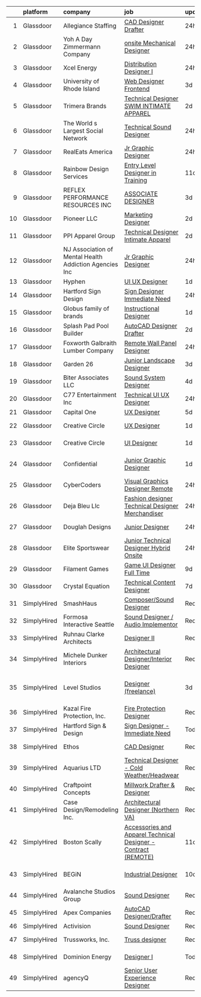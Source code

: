 

|    | platform    | company                                                   | job                                                                                                                                                                                                                                                                                                                                                                                                                                                                                                                                                                                                                                                                                                                                                                                                                                                                                                                                                                                                                                                                                                                                                                                                                                                                                                                                                                                 | update_time   | location                       |
|---:|:------------|:----------------------------------------------------------|:------------------------------------------------------------------------------------------------------------------------------------------------------------------------------------------------------------------------------------------------------------------------------------------------------------------------------------------------------------------------------------------------------------------------------------------------------------------------------------------------------------------------------------------------------------------------------------------------------------------------------------------------------------------------------------------------------------------------------------------------------------------------------------------------------------------------------------------------------------------------------------------------------------------------------------------------------------------------------------------------------------------------------------------------------------------------------------------------------------------------------------------------------------------------------------------------------------------------------------------------------------------------------------------------------------------------------------------------------------------------------------|:--------------|:-------------------------------|
|  1 | Glassdoor   | Allegiance Staffing                                       | [CAD Designer   Drafter](https://www.glassdoor.com/partner/jobListing.htm?pos=123&ao=1110586&s=58&guid=000001817592a68f8a7bff565adf5b4d&src=GD_JOB_AD&t=SR&vt=w&ea=1&cs=1_63e7ae5a&cb=1655534954514&jobListingId=1007947686619&cpc=EA19F5B90D514204&jrtk=3-0-1g5qp59lkmbjt801-1g5qp59m13c3b000-831dbbf501aa2992--6NYlbfkN0ACLZEPvlnyot6e8JgIX01wQX_VmuXq4rvTqUJKo9J1fewdEzZDKDwAtLOnDXBwp7qmoX0OZ6NsCND59As9V2i22SDcZpB8OBCVV0rekL54RAvOEsOUICBLq2miR8sAVIpSpLnP1-FWU-JhgXAScKDBxMmsKK_cnayZqFdEeBAyUlLTw4m-bIRTgoDz90mj2AN85JOHNDnOmEHpVU5xXkFqw0amDh3kyJauFIlv8p1Wb4q2y9GE1x-rnNTykUDrdxWHsQduW0TDX7KnKrqN5P7q5BUMb9Af4brQ5Tej_AufSkl5yKrZtNB2h7AITYvN0DCyyJKh_V9pvwHMiorA2UHp0NrFNFDNHWkKSn27z46vPce3u8DSRy8QkQmTAmwIDhwWmtUNDvQRYTNSXHxSJqn0zq74nJO5AQBBMdJgoC60ABEp7YaC0avXVKQQL10pbUG84EiBR6QcmlxIj4lIWqDviG9-Dyj8O1iiCiJIAIVChPaUiOYx9QMpDTZVpW9qSADQUQ4NMdhjSKSIYTgTiLEz)                                                                                                                                                                                                                                                                                                                                                                                                                                                                                                   | 24h           | Louisville, KY                 |
|  2 | Glassdoor   | Yoh  A Day   Zimmermann Company                           | [onsite  Mechanical Designer](https://www.glassdoor.com/partner/jobListing.htm?pos=111&ao=1110586&s=58&guid=000001817592a68f8a7bff565adf5b4d&src=GD_JOB_AD&t=SR&vt=w&cs=1_ce14d06e&cb=1655534954511&jobListingId=1007948244858&cpc=CA43532650C61C38&jrtk=3-0-1g5qp59lkmbjt801-1g5qp59m13c3b000-a010aba8b19b32b4--6NYlbfkN0Ae6Qmv8rNb3d5rEsMPL_plhvilYeiJERi7JqghURwQ9XIhdLOjSjG7yeOFWS_i4Y9QA_h1BKs-NbBIssrgcNU1S2lUKHbu2BwPhXOzv91Uuc-QCYtU1CAo7UUla2DnBCpFa4icKX7XryOY8ygt8VmoMrWxSh_yGkLL2jccfUcOeXGjaOYl4I9_H_DdDDNMVUbfS--TSxvUrNQhMvg_R3iiFPvYFZ6pfGy-4UWS5E8ZFDJlvoWk-sk9YFui3ru4_xM8lw7bTnkvuUSyA2VJuAE3xzJlL6RmZl4NRi5dv4zKIHhk0hGsthOW99c01QYh5QrkQbRwALRg1WrUN7gveOnEsfz_tUmNkFCObBc6BXJvmfFzk9hBGlbWXh7IwS1QslZ6Ddy7eNIlUMlhOypIBwF-lH3iSc4W9bfCzVzTSQa2TztI-huto-2Q-BmfMUz6Blnl8aqNI-_aISeKMM7DAwg2IT_dyfdYC-M7fUUET1P1FRndO5QZThd_QlapmGhogTE%3D)                                                                                                                                                                                                                                                                                                                                                                                                                                                                                                                     | 24h           | East Windsor, CT               |
|  3 | Glassdoor   | Xcel Energy                                               | [Distribution Designer I](https://www.glassdoor.com/partner/jobListing.htm?pos=117&ao=1110586&s=58&guid=000001817592a68f8a7bff565adf5b4d&src=GD_JOB_AD&t=SR&vt=w&cs=1_7531156f&cb=1655534954512&jobListingId=1007947816719&cpc=39721386339D0809&jrtk=3-0-1g5qp59lkmbjt801-1g5qp59m13c3b000-acb5f24cf9024452--6NYlbfkN0B-1D-e_ZYujhNkNlYyaLjJ6FcVQ233icvY0YU3o2VnplwYKKdLer6igUsC2PaWrJNjPj_9GdU8YCx8pVFfS7s67s6sxPfGPPSAk-pFLW9cY-p6Ox1bnkCilfK5trv3EGlqQe0dBUe3lYXyWa6IvMoU6q9Ep-M_WBNS0hnUoGe49kA-ubk_ar086rrf4csWuM13bK36ewNa7gxRS83NUW8wPC9L_HQIIutpNjSxWeT6aCuJc6jUHjKqBYGURMayZo4-YGfwvDGKkN51vRYtwreileVPmFwqBd3p7lToKEPJoX3wQBaFSc5FABd17LVsPgsSW-4XafV-N1wYoF61AOF-cQuD_m_BHfB5kvrq9oWaSDcXjM7fiSLcUi-zOaVY2nlvVlYg930p02u6SDAYWBsTr1HMIgZ85v3ezhvGAn6AtGT7aiS8J8uMM9Qpg6ia9cEkbAxbu9egbIy0ZMoxqib2sXi76KcQ7O__0uK9QqD4uv6I0QG6YN0nHf-kUiS4Yupt_DcQ0akaGpkAiM3R-sjIO7sfGRYTbBrYmdmN6Vp_I9T7Hid655urTiWuxU2DqovKRPu_jswyhkCkmHnj092qVwaE8sbaL7I%3D)                                                                                                                                                                                                                                                                                                                                                                                                                         | 24h           | Minneapolis, MN                |
|  4 | Glassdoor   | University of Rhode Island                                | [Web Designer   Frontend](https://www.glassdoor.com/partner/jobListing.htm?pos=103&ao=1110586&s=58&guid=000001817592a68f8a7bff565adf5b4d&src=GD_JOB_AD&t=SR&vt=w&cs=1_4b73ec42&cb=1655534954510&jobListingId=1007939185950&cpc=41F4513DE90102B9&jrtk=3-0-1g5qp59lkmbjt801-1g5qp59m13c3b000-cec50dc6a3bfc729--6NYlbfkN0AqMLPTf4MGsUN8huRgi1zVnsM5rlBPqqz_2kyggCnnEqSYAGTW27u8HQM9tTc-lWz9t1-fnXZk25rY03sh_QIMP7trI6ET8mKC5HvNDX3e5v_xhdFfZsSmyN9xYje89TX9CQi_CFkn8M6INuA3IeVoMn9iSqU1XmIfsehcceIlIxrgP5ugm-Aam0AybawIAYP8TGqIJl96I_3FDih6vwDXUHH5O-fWl0ZhGOauJySJXJCJCWFT_GfbbZm5qSPsBgjoMEu-LXjSQkFJVt7qNGRL74_rzxeIoRsMQ_ZIXLfg9RwEilrcHpKa6LGuiuylNZ8LwXKXvZ2q5DHo70PmOUVZmurZH2fr4ZCts7_hO2SUb7cPZhlRpFHvucoLeYVsk87u-7_N9BB2wq1r8S4OtOmcy0AYyOvlcq-Tj1OR74gDVZ_a494C6C3ekHXHx9aBd4ZjRFej__veGgHt9DCjxsY1-pnuZ5V7trzGUbtUKWfx-gCcgLuIQk9tkGa3Ri8cxwvdJ4z7yYWI71QCDz0Y-1uP1L3G1siQDmk%3D)                                                                                                                                                                                                                                                                                                                                                                                                                                                                                         | 3d            | Kingston, RI                   |
|  5 | Glassdoor   | Trimera Brands                                            | [Technical Designer   SWIM   INTIMATE APPAREL](https://www.glassdoor.com/partner/jobListing.htm?pos=119&ao=1110586&s=58&guid=000001817592a68f8a7bff565adf5b4d&src=GD_JOB_AD&t=SR&vt=w&ea=1&cs=1_9c64303f&cb=1655534954513&jobListingId=1007942360547&cpc=39A4E8CE329AB187&jrtk=3-0-1g5qp59lkmbjt801-1g5qp59m13c3b000-4e00f04391f14b82--6NYlbfkN0DzaDHVbxJ-LJZej0v9fk4K-FwNocoxjQ_zxp68kPBvctOBIAfBBfY8yM6aWU0BbG79AGZrteZDLLR1ROExfUvURuACMNXEbU2lgAZJTHfTwjbvTSxRq4aFQdJ-C5X2_gb8JBuE7G684wYkkNPhUNfVRXTN6x96PErJfEPfX6yxrsP4V52AM0C8BHBBJXIs_cfUNTc4-ahG8RD3VPqoX30LbwHBKM4k2ZmP-mTqGLr8i5SUgJhMjOnjghdFFWbYbrXSvz09FUHqXnHF5CqVrMXMAaPxXkW9wreNxmgjHTd0iyZcjAzi5_aUMjSRGCTNJ4ZAdCTOFJhvSPw_uobW_WSQT1aOzja89kXgywJ4IzrCtktoWB_lDXI04XJVSwLNGeT5SVlnufS1L5xFrNeNT_F6fyVbphw2_d00UxRx3qIYCGOEKmjf7qXxzoy3K6oeQY7mswL08hoYN1-3y-Iuvt_BbwV84EUfETqHfcXUK7t4OcOVpaDRXDrrFgQ9Hn37aX0%3D)                                                                                                                                                                                                                                                                                                                                                                                                                                                                                               | 2d            | New York, NY                   |
|  6 | Glassdoor   | The World s Largest Social Network                        | [Technical Sound Designer](https://www.glassdoor.com/partner/jobListing.htm?pos=129&ao=1110586&s=58&guid=000001817592a68f8a7bff565adf5b4d&src=GD_JOB_AD&t=SR&vt=w&cs=1_d34a94fb&cb=1655534954514&jobListingId=1007947529090&cpc=7F6F94E2229B3AB5&jrtk=3-0-1g5qp59lkmbjt801-1g5qp59m13c3b000-11f40f008b4380be--6NYlbfkN0DSgjPPcnEdvoK3uuxfISLALE6pB1FR7YSHOr_tSg5_QGIhoz_2VqUepdcKLBLI_zSML46FpfmYSzjnPzjh8LBNqQOGNiohtZaeJaaXerDaGthao5O-80F2dMp8yV8zxd5A_VeImcjjgZg5IH82PE8eWO6OgtrISYFOJoomM-OWXKpyUQxKP1v2G7lgqKsrbOnv0cNBwaXahaaBMYLdkpi8MK0fb5JSUx1HMs4N4sFSdwifrcLDd5SczmDjcp5qXjYXZuOE_KWs6zpXm_JFovRCi-u3-frxcpBy8rYKtor7wFvIKvTtKUT1_vNDjRUSMs_ttuh5fQTGGHF6ovCu2sphBXjsdhSBpgRUJVvlwix8vviD4HY3TmH8HWYJG6b0m3OUk3MKwnEWoir3z1XQNCIEdfhXZ0NDNyzfrA_FCGaidzL0PZuSV_IOKig7hJBNf44LfdzukuSPpiRZaZrbT0Nq1566KEG7_NAoA7QHSihhd7hycxU0mrYN8285yC6NsBEIcWYz2ktJqlU0UTXgOWr-_Dd8JN7dTS7lbs4oUkz4JexVBQpO-aJnPpB4TsIbX4iFNqzOLbdwNw%3D%3D)                                                                                                                                                                                                                                                                                                                                                                                                                                          | 24h           | San Diego, CA                  |
|  7 | Glassdoor   | RealEats America                                          | [Jr  Graphic Designer](https://www.glassdoor.com/partner/jobListing.htm?pos=112&ao=1110586&s=58&guid=000001817592a68f8a7bff565adf5b4d&src=GD_JOB_AD&t=SR&vt=w&ea=1&cs=1_c3a1b045&cb=1655534954512&jobListingId=1007947711422&cpc=E773D000C9BC26FA&jrtk=3-0-1g5qp59lkmbjt801-1g5qp59m13c3b000-b056cd20a397c117--6NYlbfkN0D788tVLZnHYB2JKTLmCXo4PydfvtZKcdbYx6lxKaz3IjTqo4azoijWXKf1YHzIuISHfs0coNY6Bqt53W4kPn2f7hX9iR9Gk4pTub75_h-VljI3A5mubIwzgXYza0KZRKcjJOMSjc7Uu8ZJCQflSb24eZ6Lipgal97Q6aJWIGsycakBEyzWEUar9ewOhXZSKQ97Vzt2_FH3N6oUL2s7NaX27D9JpN7oF_8nYN8xN_n86uonNeWTKZ_NcOV2AN1aYrHksCcs693qcqoZT_N0dclOCMqbpKj6M3NmsHw2quSFgrMo1Op2J6ycUTI183ucpjzeu2ULuhg0MsPMsFjF9zGRnyA6Pi48FFsxSKwCnYUuEv8mg1WXElKvR0LSvFEtB187hzJ8pyMlvlR6JPF9J4Zs9l9liyr1eDbIH7BHakzwmyVo0B8nayvhPU_-Soqx2yn1a6JlULma71lh9NRa-_IQDSZWmjj7BGKw4V4DM37IjXAq4QAlLWklxNe71zX7oQcK2olO6uCHfw%3D%3D)                                                                                                                                                                                                                                                                                                                                                                                                                                                                                                         | 24h           | Remote                         |
|  8 | Glassdoor   | Rainbow Design Services                                   | [Entry Level Designer in Training](https://www.glassdoor.com/partner/jobListing.htm?pos=114&ao=1110586&s=58&guid=000001817592a68f8a7bff565adf5b4d&src=GD_JOB_AD&t=SR&vt=w&ea=1&cs=1_ae7f0caa&cb=1655534954512&jobListingId=1007921463351&cpc=BBD63848FB84346C&jrtk=3-0-1g5qp59lkmbjt801-1g5qp59m13c3b000-445dea40260f82ca--6NYlbfkN0BQSMM7msaFaU9vMPLgGAw_IEALGJyAaKZ05XIYikCD_9OtBwdLnLC7ZlteSMPz8sHp4kp13KmuZI2xswpvpcItux861X3DM-mAO4UMwYxXAt9qy_vdBDeVBBXYQKsNweVgz8aka8WS1gnZlpVNtB-krZ33GJxlgjvK1zqq7slw6nCrmFMaqJH5slrOhVf4Vp519m2_DGITps1uC8JqjYv4gcnPnx2DAueC_7Wwrc-0vzvKLd0fmzDI4LWxFELe62N-lWJ80dbHulWOdTkrRplba1fYZ_N4gIZuxfHxeMXQ4c8xqkH8TxftZAWZzUPLtKFaH1XfNy1iw-F4wOhCTMsYDytHKQLlPceK7hJUa6CnInf87DkH9PVTvsGMmfijfZmD7NdVtU_zOvNhDNN_d2BrRPaoQuMkIOQY2YmcqSOC9CLf2fZUIuEkmi_33IWwrgrijoVjdGAjFx2NM9mgE0gUIDnvf5XKCWY1xqbAk6y9Wp59F02HFLZKBmvjBNiagyr4fGGv7eNtig%3D%3D)                                                                                                                                                                                                                                                                                                                                                                                                                                                                                             | 11d           | Louisville, KY                 |
|  9 | Glassdoor   | REFLEX PERFORMANCE RESOURCES INC                          | [ASSOCIATE DESIGNER](https://www.glassdoor.com/partner/jobListing.htm?pos=106&ao=1110586&s=58&guid=000001817592a68f8a7bff565adf5b4d&src=GD_JOB_AD&t=SR&vt=w&ea=1&cs=1_2cd1b7de&cb=1655534954511&jobListingId=1007939732488&cpc=E7268B2FBC00329E&jrtk=3-0-1g5qp59lkmbjt801-1g5qp59m13c3b000-72ffb21afdaba72f--6NYlbfkN0DAwgduWqBP7ymGN-lTADpinz2i-23XbRAyg5ywqS-MDZOH5KRN50EgUh40s0YWRSsEuoTSoolgZ8kv2vOhtyhryJC4J9u12ahrofIp7vtESWcOM3FN6KvlBNBfsLJdHpGqwWdkH3ZxyQ9M_k7t-b1JxK3Vgl0_GxyMs9u_SF8dlvw16NWzAFxQODXtSqZmVIthO8uaQwuHfcvV08ISiZKZgNfmOX-qbH2PJ5czo3oC6R0vg7gF860ZIk2GCyZRFnC7_e6eeMGUHOLHeVzdPJK77nL2KA-SCbhoGZXyQf5Qprdyre_b1ik135pfzuSxPeLjIpFcV_3Z6DSgz_PDiFMj-Wpdhhn5ATZVIeyHKqIcViNYZR31rQNKhcmQbNL6RCUCa7w8aB0jop-kZNFcDzq2HK2yRNXQfzTh4NRRWQz-iV8955khr5S45qhZJtwV6XICaFNmZoS-f543UebvuaE0UGzMS5R7k2ZWOQ5k_m2BniPKQBNEgeKK5l--1SsFbqE%3D)                                                                                                                                                                                                                                                                                                                                                                                                                                                                                                                         | 3d            | New York, NY                   |
| 10 | Glassdoor   | Pioneer  LLC                                              | [Marketing Designer](https://www.glassdoor.com/partner/jobListing.htm?pos=124&ao=1110586&s=58&guid=000001817592a68f8a7bff565adf5b4d&src=GD_JOB_AD&t=SR&vt=w&ea=1&cs=1_201f0d3b&cb=1655534954514&jobListingId=1007942309766&cpc=84DBBAA61F05C438&jrtk=3-0-1g5qp59lkmbjt801-1g5qp59m13c3b000-9034a3808e6444c0--6NYlbfkN0DC5uGJXuFZNNRK1lMwheCsLBRdzUORwNqW_Fhrqg3DfcUF3CWhC1-GSImXBaXko_NN6FB4_4cR8Ws4u9lePE_JUCMko2N-vQa-gRzz6HDzvQuD12OgCVp-9KzwHtTKNGEqMIzq4T6WwTICUNaNB2mwlqHaxynGefotnbVnMf4iIZIaK8_lMjphmFgggVNGITo97EQm7Ivqp9d9e8yyqQ2qUxBVaS5ZlRQEtthtIQohqduD2tCFna1nD48Nw2PSzSY8vLCH4TH-Ezlj8u5lAaCEnuZQ5-TOVVOsPIRgXWlTupMtWAcwDMzrNyfz3SiKJq3Ye4cg9gv0Hdcc_IIMRu6aLH8in_r69npLifNALX3pT1Uc79f2DhVjy7Ia6y62Gbd5vdUsC56HBrCmQOWR85tG_HpiqxcELCP9ZJp57OOmrpYn5BAwLWivoVa_hoF9TLMBypo4xwKDyPPKhV4YpIBGsbq8ng8fXZI7xC0_mt7Td2NnW6_DsOAroGRYqAuBhcU%3D)                                                                                                                                                                                                                                                                                                                                                                                                                                                                                                                         | 2d            | Maryland                       |
| 11 | Glassdoor   | PPI Apparel Group                                         | [Technical Designer Intimate Apparel](https://www.glassdoor.com/partner/jobListing.htm?pos=104&ao=1110586&s=58&guid=000001817592a68f8a7bff565adf5b4d&src=GD_JOB_AD&t=SR&vt=w&ea=1&cs=1_f7f291bb&cb=1655534954511&jobListingId=1007942374590&cpc=55FC80EBF760BBE8&jrtk=3-0-1g5qp59lkmbjt801-1g5qp59m13c3b000-0c7aeb40b841c24a--6NYlbfkN0A953Z9EfJZc5Z9y7Wb0NkuJO-5BBnqXCJSieP3bN3oTyWSkGfeYf5lao3KJn2vWa1W4e904VTmyL_-LE8c8cKs6wP_Fcb28ijbTM_6-9wU8DCsdzfVkcuViOwLyijMyKLJ_AEuZ42yTjZITec_is2ExId6Y1tvrb2AjAGlYt9xRx_XOWScAeaARlpGl9qUfBazQOVqPvyvjmYUAmsMtO0iDkajI7KBbuKvzxClxTsqxnet2AHMASM0aHnAY8FOIYjJtAhXlYINHKAFbYD0WRsEeqctiTBTCTlaSJ_EJ6ZPAxP7Gok0l8sf_HbpXRVjPlfpTyk3Ka334fXhKy0TLoWPDi25yYVavfgnbs3JcAj1vgX2X1JEXDRXD1WOScH0cFiqVB4K62opdQ4-Qv-kTEaeV3wUhTtM73vi0ssf-C2it8J8WjayqKbnIlA9vG6Z4y8zSjDIEGCDAyFv2cCDZjejEkya7kBNIIfY0Yjz4FUxL74Xm7cu1OzLa44Zv63YFjr9DqNvvX5Z_g%3D%3D)                                                                                                                                                                                                                                                                                                                                                                                                                                                                                          | 2d            | New York, NY                   |
| 12 | Glassdoor   | NJ Association of Mental Health   Addiction Agencies  Inc | [Jr  Graphic Designer](https://www.glassdoor.com/partner/jobListing.htm?pos=128&ao=1110586&s=58&guid=000001817592a68f8a7bff565adf5b4d&src=GD_JOB_AD&t=SR&vt=w&ea=1&cs=1_dd235d06&cb=1655534954514&jobListingId=1007947538084&cpc=26740BCDE5E48596&jrtk=3-0-1g5qp59lkmbjt801-1g5qp59m13c3b000-f18effe8a2e57f08--6NYlbfkN0D_KRozbKJx95I3LRYgbj09bqBDFeyQG4s8tCOB31p2DLOHeGD_9cx5K--2OOfZbaz22VmxFSS9D60BhWTXELz3C9tJitx25W7lgih3iMdRd0Nkr-PQGmZp_UkWRMLaRBea65H-ebJNJpMb3m6BDJhA1OcbeBNJ42sTRmpuwrDxUYlJEm5USrvj9ZzLJRhUoBUArS6wPebvcNJuqbk50_1xNg4df5Zl3BM8YlFFBJ5Yh8PZlSIzrb1OvE9AOojNVTMbIMDy-E5jCOT4epswzRMVHc1pImwXLecfUyigIrjK3Snae-Hzeh2SUMf0LTABAATRoUr1hPhzzrU4KZoXPtEcunNRvSPmUYc-ZNuaPi4RrmJnkCYYxVIpacLmThRYjyh4Yi8q9o-JVEKefCTE3TQcaCQkqwicSPrD4E01Ax-kMAAYiD8Seq0y-FcmM2lViPHUDUd1-Myl4rsfagfXHFwZMe2vnj5iFgbCgKxzw0CAoi9qkvXpfcucGl62mxK_dSU%3D)                                                                                                                                                                                                                                                                                                                                                                                                                                                                                                                       | 24h           | Mercerville, NJ                |
| 13 | Glassdoor   | Hyphen                                                    | [UI   UX Designer](https://www.glassdoor.com/partner/jobListing.htm?pos=116&ao=1110586&s=58&guid=000001817592a68f8a7bff565adf5b4d&src=GD_JOB_AD&t=SR&vt=w&ea=1&cs=1_7ff915c7&cb=1655534954513&jobListingId=1007944500325&cpc=A0032DE20586B9BD&jrtk=3-0-1g5qp59lkmbjt801-1g5qp59m13c3b000-f003ee76c59c136b--6NYlbfkN0AEaQrYnbL-KJi1h_7axVVMzKgjw-2MvwjWxRtjm4U7V0LusreD_EKTWoyrYJ_sbrlPVckZa6mM3gUXStEt7u8gMPkc655bv_WNp_SnHaIz2SyKxKQV3VtQFT6C4YE8cMNlrOhgHh7WDwO3Sc1H4nCF64_oZQFmuLr9VDdCujQ737eL02EFrVB3JTnKZuiB6V2pvEVOn3GIp47dGKj_IZOGkKLoMSCfePv4a0q7rbjJR6aFDOD89TwTdm7rDfOlKEnypc5PZ_jXHQvGxcgu8I_z7t6Z8MiPn1ry6YibFqRl1wtA1HujEFCLc1oRuKVAPcoBkJcVLQVOZTB_yLTCMa3Q5X93FLSV8ebweAgpuaMO_afrWU4eLABP_7byBzu7HlpAP5iVvg7DPokuok0ixqLkol4Np1yZ9DGVhDIKyfr0rN8q6DFupkElpL8IJHNQXSQqKJojmSxsVnBg3gjkqchHoFDT09PWC1i0KUH_MbiOt2xFH_T6su8uzhiHfJ2Qnv7Lf3aKLIH8Xg%3D%3D)                                                                                                                                                                                                                                                                                                                                                                                                                                                                                                             | 1d            | Remote                         |
| 14 | Glassdoor   | Hartford Sign   Design                                    | [Sign Designer   Immediate Need](https://www.glassdoor.com/partner/jobListing.htm?pos=113&ao=1110586&s=58&guid=000001817592a68f8a7bff565adf5b4d&src=GD_JOB_AD&t=SR&vt=w&ea=1&cs=1_9a635e8d&cb=1655534954512&jobListingId=1007947420475&cpc=9C4F014304452074&jrtk=3-0-1g5qp59lkmbjt801-1g5qp59m13c3b000-c0bf6220f539d425--6NYlbfkN0BfYc8OZJwaAUxRiesuUjYK9aPmUgvzyA36UFjI3YnNB7MZwCKQ7HbxB--Xgz8_l-Tyjo9kviUkaZbKhfjo9U296JbDoTljkYQTVyW_vi6ya8HQx5ULZM_0zWyHeONqUXaCxqt30l7Iq8cii3p5xU5oL0Dowg-fN7XpTJ8QRnSv6ciSGUgn4z0Qit0LBe_I8jSFFOHZKJEvFB1392JuKRgWM1oA0laTpql9cln-LPP2a2s-g-I3YKeYBm7E35RHKFaD1hS3CRkYk7hFlt_iOKhEI2vmzYl1KxmUSyl2PcLWe71N_CeWeQGOME0JzeWwK2ii6HlAVWCFEmtdy-PK4iEkB1yR_rM7kanON_-sCCmVe3pcP0MDpmsncoLTjT3nQxkxQUBt3wc6Oyni7Psrdt1ImEzG-vrcQTIsHHEyIyA9YcSG_Y69g-KVJGfafiOEYxP-ihx08BB2iaQyE78BP5V42hbL6HvVX7HrmRN8fRq5tIXatTtNfsG7sqgondpzs-Y%3D)                                                                                                                                                                                                                                                                                                                                                                                                                                                                                                             | 24h           | East Hartford, CT              |
| 15 | Glassdoor   | Globus family of brands                                   | [Instructional Designer](https://www.glassdoor.com/partner/jobListing.htm?pos=125&ao=1110586&s=58&guid=000001817592a68f8a7bff565adf5b4d&src=GD_JOB_AD&t=SR&vt=w&ea=1&cs=1_ac1e133a&cb=1655534954514&jobListingId=1007945094074&cpc=0FE1F5EA2BC84A01&jrtk=3-0-1g5qp59lkmbjt801-1g5qp59m13c3b000-55f2c854d49c57d0--6NYlbfkN0BXZJltRhSy3gBL7f7LRfWH7bnkE8UbwPcY4Ax95XsKgGzbGJjpAHW7beak-EDasrwN1tZVWvhGO42sk-29yl28xRa_Mxm6AF4JBw31SNMpL0XOvcRaqoyxatuCRrYZxAMheYUCdLi4wA0gCEku1rv44OcMDzVtkE3z3yvMZ5spK5fdyD0bUtBFCPN7Y71WuLlTbXrnZAC_zXs4dh6nF36wsdW_kw1Hn2JwDhOw00kRdzxE6fy0T-YDrkDKkEP1b6LBJJjTfW4SIudsp3dOSWeSc6XofpMGMZSIUH7lKFUb_qcqhL2b-JhdyryS5h_6y4k4vo_AyHl1WvFOaayqY3PaJIg-OhbSNKPzXgGEq5H3DlmNW1PTgWcZx5hGpPK7uzX4-o9GXx1qX8gNC-IoYX0sJ8udYJmoCBRz7ZBKhm22SHdu8QzueW8lOqXoD3q6JoEl9c4iLdqoU52F9fwQLMvoS3zp3EOXI8uWrCgeHrxl-jZ6bI5jORrks_2dIBvD7xg%3D)                                                                                                                                                                                                                                                                                                                                                                                                                                                                                                                     | 1d            | Remote                         |
| 16 | Glassdoor   | Splash Pad Pool Builder                                   | [AutoCAD Designer Drafter](https://www.glassdoor.com/partner/jobListing.htm?pos=102&ao=1110586&s=58&guid=000001817592a68f8a7bff565adf5b4d&src=GD_JOB_AD&t=SR&vt=w&ea=1&cs=1_566c5718&cb=1655534954511&jobListingId=1007942551220&cpc=8506CCAEAF70E016&jrtk=3-0-1g5qp59lkmbjt801-1g5qp59m13c3b000-0915b72ba79b93b0--6NYlbfkN0BtIHER_gWwIqVulwtCOCmFCxaayHkpYg7BVqMHPwbudAKuaFU4MS2Wi0bKRn2huDf9A3YRDybkHorPYCabllaUzyo586nk2U33ZDIUsLk8jl6p8omZhfiKtqky51pNhZbTMVidLu0yubjzrUqJUmYmPsDGQb-YLwiqxWDkOl90xbpP4Xhw7sGSKd1Cvj6yz5WrMs7ZAqpWOEeRw3I4frh6pWXY3KW7MRF9_RwCEEokn_ucsc_5O7WfgPRaNWHwq0h9o7gCilI7cWXfxElYS7kFtYFmj5ypRtTC2HBWSpEADsqGpBX8f7ZT11nZXxK2JquGjgPZaE5SE7e2jAy4SOcJTdUi3E9hHcde0zvAjUE1o18TOYrJZyMOjs98PeJTHPAud0Qp-dnKreadr4bw30r5G_x0pma_lpuJfRU19oeiJAyScbcxJBm4uaEd3veZw29778ZOeiSselWF_sNJzCYvrxN0PtykrCkeb9Y8A0q9CIdR_KV44A9RxHR1qMQHJXmkbAn8MIwtGw%3D%3D)                                                                                                                                                                                                                                                                                                                                                                                                                                                                                                     | 2d            | Terrell, TX                    |
| 17 | Glassdoor   | Foxworth Galbraith Lumber Company                         | [Remote Wall Panel Designer](https://www.glassdoor.com/partner/jobListing.htm?pos=120&ao=1110586&s=58&guid=000001817592a68f8a7bff565adf5b4d&src=GD_JOB_AD&t=SR&vt=w&ea=1&cs=1_5a81bb1f&cb=1655534954513&jobListingId=1007947484881&cpc=BAEB662971763A76&jrtk=3-0-1g5qp59lkmbjt801-1g5qp59m13c3b000-5980d9cf49696529--6NYlbfkN0B3ykNFa28dRj6B-0g27yTTqqLh_uskYbWImXylErpqWZV7vVG3AMtybya82yULIKLa6Bbgsu8mU-DzZUbaxbjBiWDBph4TS9bxm2zB6uw382L588qroII1XEN68gwUTZnTkTyNVxxml9f3N5TB9yGYWe-Zj8Rad-h2HeUE8-s5yi2c-abJ1JWGYvhOHrhdGHjGjlQnRWZBVRVzQftC5ZkpzlYZtBlrbeML9FY_QEnbZQhncEth33nEeJNYrbb4Nnyb6ecPoxHzSi7RySyJrQDC87FECFcS3qGj8_hjsIAabwDT4bjCbVmGzLclry5GotvHTljUMQhe_WGHc8w_pS2KjhW5bmS2x8joJ3RTlq2VLgDlCiZBBmZWdUF2dcirGTss2LHaJ0oP1YEab7AeKOrmbvPM4PtyVGXYeGDoUR6bRCZN0fGETUdVUJnbHrZni2JgROB_vigkZlpBlSNWca28D9MQAcRmJjboZxgZXWPY6nov-fWV9jlx-UW9eEE3SR_zZRbudB0EQw%3D%3D)                                                                                                                                                                                                                                                                                                                                                                                                                                                                                                   | 24h           | Remote                         |
| 18 | Glassdoor   | Garden 26                                                 | [Junior Landscape Designer](https://www.glassdoor.com/partner/jobListing.htm?pos=101&ao=1110586&s=58&guid=000001817592a68f8a7bff565adf5b4d&src=GD_JOB_AD&t=SR&vt=w&ea=1&cs=1_effe8a7d&cb=1655534954510&jobListingId=1007939269787&cpc=F0038DB93C4854FD&jrtk=3-0-1g5qp59lkmbjt801-1g5qp59m13c3b000-5d7fbf943824f122--6NYlbfkN0DdLn5tXN_RiyJSiFodarGZFJKa8s6F6AK0THPBWp05McNH5sQAMcv2NlSXROOmfN4GMVtjvBYjQ3FumA3bzU6z7KTOCWa8AIgBUvdAt4e5wbMvv2kC7nYZ1f2tGcs187pgLyUlgZe-oNkgCKsNiLww90u0k63mm5wkpNFALXXcTqSwvWTHqFmtZoqF0OvzdNHbrhNOf66mYqq7XWcTJYSEkik7wcFPfZc5l7u7SGTgDqZCWCxly4Bm-oF17C7egLtAX1gN_8_3DBRr6raz2cFYXnDis9nzlLPJFlkx7R_7bCOmNCARnVltx8gedZUwWNsyYAcBCun03g9qAe31y7c5M6Lqo0ub_3WRdzI86GzSPz9PWpCEGg8MBCvM7pqI6LLyLtBYrYKJM-10YBIacj9QuYujRONQWO0K-kFK9ZHVW-C9l04kO6NykpeujGWXaJfwKcJui00lSv47ZZ8ngtCm0nWkVIVMWQuire5GBabC7UaglPDcMw3TFa8q1o4kmVpR1al6ZgwP7w%3D%3D)                                                                                                                                                                                                                                                                                                                                                                                                                                                                                                    | 3d            | New York, NY                   |
| 19 | Glassdoor   | Biter   Associates  LLC                                   | [Sound System Designer](https://www.glassdoor.com/partner/jobListing.htm?pos=109&ao=1110586&s=58&guid=000001817592a68f8a7bff565adf5b4d&src=GD_JOB_AD&t=SR&vt=w&ea=1&cs=1_6f322abe&cb=1655534954512&jobListingId=1007935743781&cpc=9FFE37255B2C047E&jrtk=3-0-1g5qp59lkmbjt801-1g5qp59m13c3b000-3a452f9ced468c75--6NYlbfkN0Cii1BkCmuTkYhCe1n7tdf96rlEXZyahD0EQGX4UxkzWOhUZ7vCuYiyO9WaPnT0De6weWlJXNLUrwSqWsyxKgdraVUjXX2pi0P1clcOJgn9qfVjVIa881_P_x1SwZF-ZU-OvUOTybnetDjlDNd-Df4gbng-zJJNmaDdqaeqvHY54kIk9Ct9N2AzeLplovlYEtLyjm74gY3FJb9wdPNjetLEFzt1-XPlOTndU7Cgjw3Wm2QB_cYeelP9TNoZw12p1Oh39J_EbgsyAMwmdvxWPTQgUPFFMOq8RNFIZZ_zG2Vphjhtt8ynrHyO4uiETYp8r5OCg220QN7qmcoQuUxEUUnpLKA2kwwEdxOYNuG-QC1lvzkVfBVS7Dzy42INwh37eLntWaRLQEyoUkonQUWY5ycqhqpTk1y6ggNu1LH7-eXtIGQP3o1wgWA67yGevDFze275UCe2OIUouXu7ygM162Y4xnW1YX6tqpnKWSuNH0iL35o2gA0FXNV7owPJB53NuWFJNbFLddDD-Q%3D%3D)                                                                                                                                                                                                                                                                                                                                                                                                                                                                                                        | 4d            | Addison, TX                    |
| 20 | Glassdoor   | C77 Entertainment Inc                                     | [Technical UI UX Designer](https://www.glassdoor.com/partner/jobListing.htm?pos=118&ao=1110586&s=58&guid=000001817592a68f8a7bff565adf5b4d&src=GD_JOB_AD&t=SR&vt=w&ea=1&cs=1_78ad24e7&cb=1655534954513&jobListingId=1007948194721&cpc=44CD5376B8534B8F&jrtk=3-0-1g5qp59lkmbjt801-1g5qp59m13c3b000-a9fe2164440c06a7--6NYlbfkN0D4nuovUOU2dPryPr7-xanE7ZFWASvaSyNm3BqXIbrO0iz58bpmlufSoE6c0SZpb2jLGU5WF1m_fE7XD7qifWq7OcRU0tCnVlyZNQmwmSLNsDv_3Dof6MqLhXP7GTjVnNtQ8dpvRedNpcI5MycMGN4mNmkX3m8UMtsQFmSxQsbxlhRmAsjE5p4sY6hXjN-xuWTfA9c6MV2FcbUEQHkk9ytm0npJTJpt0wqVufHAwe3JPjaPz4pLgYXrZHelv2pl-xSNeXic0FSOIjl4kvU0auUo1zp1mTeZaAYJuZH8KNNzudpTh5DbPuyK5lccf_V-DFyhOO5wT4PDbSmUGmMWZ7JLR4HckI_0_3RkSLNzt0KK1UieN3Lb17EVpZzP4VU80VM_YEwL5zTLpM2L3dPp0zHm6TT-D4jmzoS1DCPajZw3TcfsVdpwdmkQzQgmJWmC69fI_LzsS7QupjhudeUv1cdo3UNWtrp-tlPpLXcnxDkyb7ICMCtK9cCh32aN9hK8goY%3D)                                                                                                                                                                                                                                                                                                                                                                                                                                                                                                                   | 24h           | Bellevue, WA                   |
| 21 | Glassdoor   | Capital One                                               | [UX Designer](https://www.glassdoor.com/partner/jobListing.htm?pos=110&ao=1110586&s=58&guid=000001817592a68f8a7bff565adf5b4d&src=GD_JOB_AD&t=SR&vt=w&cs=1_6c0c290e&cb=1655534954511&jobListingId=1007934653864&cpc=BFE8C4BF51BDD557&jrtk=3-0-1g5qp59lkmbjt801-1g5qp59m13c3b000-8cb46bc4db310664--6NYlbfkN0C3j_zLGvpMLCdiZ0WC46XqVTA1VMZzOzKXPhAXwYlrNb9EbKZEg8x0wzjxx-xvfPpWrrwynm3Up9DhK-B1EhZbnrW2solmGY79X4fS24pBjC9BwNzZz4QYKZZ_0H13jS6ff5YAWWcDvH24d6dNheKxIiT25ozFM7c5nFQ6Wg4x0TcgVZar8Kuq-JjKAKiCCXMkvvnrDZUjphaQqrwEEhiLLB-xETGg2KUG0p893vr_hhMcxyh2L6LtvbZZ2OrsqcnFtRiSdm9WX3TWe4s2egW8WbWWJ10Pn-tb440yb0P-MAJVFlnn3B7ume5Z91VKFVk7egEMb04yvdJWdROL6v30vk3z8l4Jgq9R76rcRE0K4GoQuvpDSOpRFUV69bzW8FcOmh3PWQ7HuYMwaPz1iWK40yHPpQ-LQZ1aJfUg1xB82c1Y47lBAI2oaWxTNhIrZ5s%3D)                                                                                                                                                                                                                                                                                                                                                                                                                                                                                                                                                                                                     | 5d            | Plano, TX                      |
| 22 | Glassdoor   | Creative Circle                                           | [UX Designer](https://www.glassdoor.com/partner/jobListing.htm?pos=126&ao=1110586&s=58&guid=000001817592a68f8a7bff565adf5b4d&src=GD_JOB_AD&t=SR&vt=w&cs=1_c70d33c1&cb=1655534954514&jobListingId=1007945537085&cpc=65CC663E25211861&jrtk=3-0-1g5qp59lkmbjt801-1g5qp59m13c3b000-cc631135741ad10b--6NYlbfkN0BPwlZa85gbT4Q3XYQoU_uQn0Qmw9zd_9UNfmcwtqAVud1yvyq1Z4UAlx1bxhDUi3IxCBm7PogLoavgTa9PX8316DyX5oTt7Qy7ojhaYr9CUrS70YP1z1vYWIcwFLa-PNQZJqJhQtuRLEAi4hQTaBhN20Tpo5zKaalbB_Muc2FWuaU8Lkx0RwV3xjDjIOdwWqepJkaOPPJNV83Q3nXbdDtnt4GDzzpRw8rugZEG6pE6npb9gs8Fl9S1N-afgjt7-208P2DCOuDfp16hFx4zjFHhreJ5zuwoFh6LDYEfspYeEhcuRCjBsFrcY_cJkuemls2EDULU23h4yNZFZ2bva3AYcIYsJbK8Iz_Zli_EWP-RzOaC4uxOeGqqRuKDaHPiLXRDus40o57qcjhQSCpvv-VZfw1nq1iQyWuu8CwsZs1GD7BLtbz00VCKSIHDLSI3qdJbr1k3ZObl52rxKqsl7klDMTVfJnQAV7-8XOQcoUmnCCGFD0JOGa3n2-AiTsDlLcG7JdaSe8BLwQ%3D%3D)                                                                                                                                                                                                                                                                                                                                                                                                                                                                                                                       | 1d            | Mountain View, CA              |
| 23 | Glassdoor   | Creative Circle                                           | [UI Designer](https://www.glassdoor.com/partner/jobListing.htm?pos=121&ao=1110586&s=58&guid=000001817592a68f8a7bff565adf5b4d&src=GD_JOB_AD&t=SR&vt=w&cs=1_8977f918&cb=1655534954513&jobListingId=1007945540359&cpc=C19BE7EA145E205E&jrtk=3-0-1g5qp59lkmbjt801-1g5qp59m13c3b000-cd2bb049ae04e53e--6NYlbfkN0BPwlZa85gbT4Q3XYQoU_uQn0Qmw9zd_9UNfmcwtqAVud1yvyq1Z4UAlx1bxhDUi3IgfPKC20xtm-q07EZoI7Gxxe0QMAzJmiRqR6O5NpN84vb0J2LP-_pcHpr2lTATwk1i0XRlg8lht25vDKkC4nprdJGyWfxCG_VxQH0W1Cy6N42fylqp9SlxhyZlVdGsiE5sa5BPSOhC6LnIeOYezngPN-fj-DvFH-7QKlfgVdK4EQ0n4KEuKEge1EhW-Wd4YxUvleCyYrqmwR95mIv_p52IJcL1laTHn6jCp2_vreMmUUcIOZgQEaB1RGSY7CiOAXVW5GMy_qSzdimE6iM2Fg8NTxN30Cm2j6hkpjV3ySMt3WUumZ6ZMhC_GxQueTfA0p9wA9_NuMhHrJoQPR2WtWccMqi_Esp_m2g5yPJ_bwmBgwEtwNp5PRcoH9iTekJRgdmN1l5obu2R9IsJJNy80V8Uu2uGIoWbrCJZWo6MoWPVvwUQXRVy3N-KTA_8w1eDzP3iBMmka-weCg%3D%3D)                                                                                                                                                                                                                                                                                                                                                                                                                                                                                                                       | 1d            | Mountain View, CA              |
| 24 | Glassdoor   | Confidential                                              | [Junior Graphic Designer](https://www.glassdoor.com/partner/jobListing.htm?pos=127&ao=1110586&s=58&guid=000001817592a68f8a7bff565adf5b4d&src=GD_JOB_AD&t=SR&vt=w&ea=1&cs=1_fc8b70f6&cb=1655534954514&jobListingId=1007944701572&cpc=48B9F4758953335C&jrtk=3-0-1g5qp59lkmbjt801-1g5qp59m13c3b000-c0ca50b6fe18114f--6NYlbfkN0BzXOgwpde-2lwi8ypFyi2PTfytM0dmMHIN7r1zuPwsNj3sIKcjtt4q50uvdAo2kU4ZwltU87An4wMOuUUy2Wh5Xhvx9GdCHWAiQjyiwnS835hTJ2VZMuvWeeqKvtNS8q1jvDon00LKdJ9FZkuABvY9xHx69Q5FyhNdcy3ieZ7zfpa23Eo4lTbRPmUMpjGGmNv9iup7TtZ4EODfCG0l_uF9Sa0nzq1KQT4ckMSfksS8XFVApbOXa3vOd9Rpm98u7cF9tyPqx-hypPXqRYozB59PziQEF151P3JanpzWUjLo6pmVi-Q4LdgtIlNhltcFA-EgIiCsubrFTeh5-D-Fdmx0VlxoEnGNr-tkRydZv5COD05f3caJMjlrJlzp_vtQ-Ldr4ArOJxVXD1xQ2tXpUHmKQt0K0Hn2dlG6L1z7hHybetpOEhsn1CRih-zqxVJGQq5Mz-_iVOjIbO4RyWjlThDAoNZwKSUuFEUuBYRp4kjuonc7uWhfnmtP4PJlM9F128U%3D)                                                                                                                                                                                                                                                                                                                                                                                                                                                                                                                    | 1d            | Port Washington, NY            |
| 25 | Glassdoor   | CyberCoders                                               | [Visual Graphics Designer  Remote ](https://www.glassdoor.com/partner/jobListing.htm?pos=130&ao=1110586&s=58&guid=000001817592a68f8a7bff565adf5b4d&src=GD_JOB_AD&t=SR&vt=w&cs=1_d1e8209d&cb=1655534954514&jobListingId=1007947271156&cpc=FAE5E775D180B2FB&jrtk=3-0-1g5qp59lkmbjt801-1g5qp59m13c3b000-bf2437fb7577a02b--6NYlbfkN0CpFJQzrgRR8WqXWK1qKKEqALWJw739KlKqr2H-MSI4eoBlI4EFrmor2FYZMP3muM1wdx6A6dm3JUelwCbspzK-hDWTjUZJHqu7nfV8zzThp4f1LINxS3XZgZ3GyS4OuDuVXaBcY739Hf09wnu9I9jC61sBdYrW945eAvl9YeyCLwLauqTc-YQ8NrxuPm-mv7M1z3b1TQwBNK7lxgDf-KySMsOEsdIFUVlT6ETiQMx8kQ_SnmgCGRIGoVt-L01sSRGzVzXuMnJEoCvzWmvRj82BzStF1SczXvD56_7OMszT3315rxwuglQHHonl3V4D1mu2CVVpiLtB3Kwt1-KZYLnbr9x9nGJEyH8rk75WPR2RXaEI7FSCZzMgYz6q73QLNTxeVztJqKw_9A6gtudVenDqtU21RZLt3bGx8VPD9vrm19EAjdLH8etXJsXMUfgdAtmMeFr3pXGKGZmafb4WVE0BSHn27HtY3yAKy176XR979qlUwcAzcEQOKrRWu1lvgf8wXaAqBxGBG9QuYV7u-O3co0mMESUcddk15DToBfAwUPKUxiBZzTyzmpfapD0VcRXpgO6z9jjgWAjjPgPiwX6p1ymVAkO7IfUU1HCql4iwUkcnCkbFiKJI-CgPt0W11uxkHMx3wZ-islwoqOflkZzCiNLl0BDaWfHiet84QScAgnO2dsDFKQiQwtlfVl6rixuYSGadtDAt0LUS-6zlsXjGy1BRVegttlyKzICyraSz1PcsVxd2BSbuw6TjAb3DZHIrp-RcYNFwSaeuJA5H2mYgqx8Dka7tH-gdZgkafGVduJ8LN1cuXFzEsorJqVoIPrfn_tAj3Nl9c1vrnjcldSSqZUYC39cPSnIf4hVlu5tLFC8tNn7geInYHDscJer3qP-npSGVyHY7GL7Ivyig1NhYAYgT-P2f_mAvXcF9EsS3qPOWad5uMgYp-i0VkC6WR_hPlBzgxFGlSSQyj7gmL2dskvPFrSdkObJa97yQs1_MkQ%3D%3D) | 24h           | Stamford, CT                   |
| 26 | Glassdoor   | Deja Bleu Llc                                             | [Fashion designer Technical Designer Merchandiser](https://www.glassdoor.com/partner/jobListing.htm?pos=107&ao=1110586&s=58&guid=000001817592a68f8a7bff565adf5b4d&src=GD_JOB_AD&t=SR&vt=w&ea=1&cs=1_b5d638fb&cb=1655534954511&jobListingId=1007947844394&cpc=ACBF47B84C432121&jrtk=3-0-1g5qp59lkmbjt801-1g5qp59m13c3b000-0c21e416dba761d8--6NYlbfkN0CvahHJL5dpwIe5nlYo2UZJB8CTXAEl9vJAxrd3EfdRQUiXPXWjnUXGmf2GBNHJL2KLpUcYrwF3SzAlfecpex39ubuUSUt7Hfsoh4H_mglhuOS5IW7OkvAWTT7L1WIZN2peypiTvkH9Es2pwGApV5Lx02b1ZefyzpvoIMxq3NKtK8X3MY4vgzMmMlrGPeEpTIY0rNd0BXEZ584FFFPp4k4QEiIsXtzUz6s7PdN0CM3bm6TDT8NOb-A-MR_paDpx4H6bh-QE_dqVoj6NkSRlpOTquOJGQs6R0c6JuAW_MSNsPJBaE0Vyeu7YYuFLGZNYPyNnbKMRtyFEo86lWVbops7ahE6BUe0msyAeEdP-jt8Xdhvcyfq51gtVtlEDL4GVC7E9I_YXfRpdh3UNu2JwWFulp-n8JHydqKy_BHOxMdcNV-kiBO7VikHSTjzIXTa9uiMj2Qbjr3PHoGrVTZX-mw5T-eBVIvKeqLLChnNXmioGRrTfW9ux3IRl7mjrm9dSihL-OxgtDtSc6w%3D%3D)                                                                                                                                                                                                                                                                                                                                                                                                                                                                             | 24h           | Secaucus, NJ                   |
| 27 | Glassdoor   | Douglah Designs                                           | [Junior Designer](https://www.glassdoor.com/partner/jobListing.htm?pos=108&ao=1110586&s=58&guid=000001817592a68f8a7bff565adf5b4d&src=GD_JOB_AD&t=SR&vt=w&ea=1&cs=1_aeecfe5b&cb=1655534954511&jobListingId=1007947981187&cpc=34670CD602BE5E55&jrtk=3-0-1g5qp59lkmbjt801-1g5qp59m13c3b000-76c279204f8ba181--6NYlbfkN0DsBOlmEAMqZtav1V1WKZO3RUElpafjggtWvxyDQ3xFSn211QrqvEi0QJfGni7wbCGqADRC-aNUtSAEFcBy5-PNxKQ6ieT7Qp_fz0RTgVLbT45siyfkrA97BVdOTyAITgCFzFtzvEQ3h6qSUG5EX8FMPsD64eoVDxZi_OZHf_wbuacdwKUf9nLZs195bpS_zSvYCUCyY6kPFUAr2rfrBFEwzEvXKo0yA6cL432DLdSc3CHO2HXNa9lLBCXR6hYpyi4GkrEh6FLgLZhmSSP_DSj1W20mxLGYEO1iewUu3wGeRv264E6LaLvFop91rLEAX5HrQTB7_dyZXjS2Pvik2AU0gKXO9ZMAJ0MHWzpntLdwST6no1IXH930CSA8HfuK2R-hakM0f9F0IYP4mpkxsu7EzBMcdHqrAWPf4mnsItbPH74ulLk6zqzBpSHWtJcnKbbedLQdtvCL45RNaDTTzccZd3uOS0aqP41a52V_p_KhzKcnq6Yj07VZOlElOMe5QPMM6iUwyUTYAQ%3D%3D)                                                                                                                                                                                                                                                                                                                                                                                                                                                                                                              | 24h           | Lafayette, CA                  |
| 28 | Glassdoor   | Elite Sportswear                                          | [Junior Technical Designer   Hybrid   Onsite](https://www.glassdoor.com/partner/jobListing.htm?pos=115&ao=1110586&s=58&guid=000001817592a68f8a7bff565adf5b4d&src=GD_JOB_AD&t=SR&vt=w&ea=1&cs=1_348a0f8c&cb=1655534954512&jobListingId=1007947320220&cpc=5C70DC7FEE0D01B1&jrtk=3-0-1g5qp59lkmbjt801-1g5qp59m13c3b000-74ffb8e099e66c14--6NYlbfkN0Ae364efiIgq2uK97kZ7EbygmEuzVI0fHB8jh9l96RWhw_y3J_qYPZTe-pQoIB7GQWdbuTrhNWhjWCEe8f70gS4SuPOlYzOM0SIq2nC3hKiJn4ZFRgSrxyUewarZAjTjov2wET4itC0sTtx2S9w_FEG8-ugt3lpJSazX4qDXZdIh3-uoV9U5woT8iz-KQYC0GHepGr71MG2lqAxNaiKs29RSc-hpDkYs6zbiQqG3vPVlT0ctUNg2GTMJ7S45mN8JAlT5pWQhcCmGe1l3uSgTaP9ZU80A4O1ES3wHb3AbA2byqX4vurp5ZLHS0MTCwPONp_eZGbR0h7kuAik307-tXLYQtrooiJ9QJGbks38H98DNU4aKwxugO1aHSmcS8yNWvyTSeGpgD2XIePPgYA3-ucdUXQ0cnuqfE0MGVTPlBta2l0mDLkolgCKvh_sNaDMRukAgutHV3MJ4YnWxMyS6RDmT635pewu33InfmMklwsR8SBb3qWjA9kI32q0CS-aGuWuMpDh0hzb4Q%3D%3D)                                                                                                                                                                                                                                                                                                                                                                                                                                                                                  | 24h           | Reading, PA                    |
| 29 | Glassdoor   | Filament Games                                            | [Game UI Designer   Full Time](https://www.glassdoor.com/partner/jobListing.htm?pos=122&ao=1110586&s=58&guid=000001817592a68f8a7bff565adf5b4d&src=GD_JOB_AD&t=SR&vt=w&ea=1&cs=1_17cbe15e&cb=1655534954513&jobListingId=1007926667899&cpc=9DC6E4D8324653EE&jrtk=3-0-1g5qp59lkmbjt801-1g5qp59m13c3b000-5741f9704e3fa8b7--6NYlbfkN0CIHMGocNKd5hoXLwwKXhS247lQakt22NtwViB8HW65UO_fRUkh-j7Og1M8k5VNV9rYplI4LJe9i7ed3Kmy23rbClFjac3rCags56SL1kJCIrYQichaQUGDB8kNDj1U_zqYlK7mbJnHBhK4jTqTofAnaxL0YVR1u6q9U8_vkCS7BryN6jYcYPvTPEW_EnFOoD5O1Gesk7l6KthFehDVAScDeangUFUtB0T_oPFkG46d4AvG3etfhZwSrYLs-q8aILUoQWHuzGsBauifeuVhX2gog5qoeclYC-Z3pbidDimOEe1hM-iRZKmIXiMM1szPiUmj_51nRGwvMSSyUpnX0itFx2cEwR0D-w-oUamtBEoEysy20P51vM4PVb52QcLsqk7yh4QOQSsZHx1IMV4VKCRTVEl8nypwlyynaAgnD7YAEBI4utrOA1K47RRX2l0C9m0gowZ0BT6yUA%3D%3D)                                                                                                                                                                                                                                                                                                                                                                                                                                                                                                                                                                 | 9d            | Madison, WI                    |
| 30 | Glassdoor   | Crystal Equation                                          | [Technical Content Designer](https://www.glassdoor.com/partner/jobListing.htm?pos=105&ao=1110586&s=58&guid=000001817592a68f8a7bff565adf5b4d&src=GD_JOB_AD&t=SR&vt=w&cs=1_cbd07186&cb=1655534954510&jobListingId=1007932154229&cpc=DED3C32E22E90A94&jrtk=3-0-1g5qp59lkmbjt801-1g5qp59m13c3b000-b2bd5406cb543646--6NYlbfkN0CyxNVGgKUvny2ZNStPs-KjvxCt-epAYk44ABDQMCJlfatBnJERzH8QnbGdH3VxvXu1EecyNksaR4tH60chVTEOETylLVwGbm-_FgckdzthFsxMpRR9N24835u_hZGWE4ud6fUy6Z37P8-Ot3BRrU_Z-2vbkSpTxmN4otdpq9FQPoTnEpHtjJCSvveARSYRqIC3aFC8qHT-DawJtfini4QkCm4RVauIUarm-LlEGpPyIu09rjcWkDw4ThGZwWl8mj5p435eST_lWVDEfSHglKzsdACL4Eov7fUpzkw9t0eWqhSY5JWO-pnuQ9VUqnfd_g2paym9pT_TSE6ohr2OmWbc3OURQj1KIynkBC4o7ZczP2btU8BBMZJtmQ-yDTNLl_RWZYpi2G_uczMQFbkiYl-9oQCeTz13kVVkOFMB_ti0qapZWNvPDCx7ynF7fflpVrZNbqAmZ6R2H8xiiQB5N-AsIPMvgshMP8-ozihlSlhxlsj7c6apmwhL0rW65Cp2EEEo-tpnpAvigc6lnDQyQGOer2nauXJPq63H2y6JHK9B7kpDppXiR7edTjj-tNjfvDHZ5cgveNy-uVd2VH1FfWBLoo_IKq1_SKkY0f--ybqVVxtPgAgmNQ1ynGj9_SPgekQuJeSrerrT2_WSC_VJZ9FN-8UBNga4PNa0keHAjnCYKyS1htSM0dpvwJMwrAR--JE%3D)                                                                                                                                                                                                                                                                                                                      | 7d            | Menlo Park, CA                 |
| 31 | SimplyHired | SmashHaus                                                 | [Composer/Sound Designer](https://www.simplyhired.com/job/5TV44fqNq9OE9PTw8D83ASmeufu-2onYgJ8O5l4Y0t9TzOHHgUVKrQ?q=technical+sound+designer)                                                                                                                                                                                                                                                                                                                                                                                                                                                                                                                                                                                                                                                                                                                                                                                                                                                                                                                                                                                                                                                                                                                                                                                                                                        | Recently      | Remote                         |
| 32 | SimplyHired | Formosa Interactive Seattle                               | [Sound Designer / Audio Implementor](https://www.simplyhired.com/job/vlF4rzpIgemNyADbSUoWC36FtYYh2ouWspqfTFtuxzveh07-6RCwmg?q=technical+sound+designer)                                                                                                                                                                                                                                                                                                                                                                                                                                                                                                                                                                                                                                                                                                                                                                                                                                                                                                                                                                                                                                                                                                                                                                                                                             | Recently      | Seattle, WA                    |
| 33 | SimplyHired | Ruhnau Clarke Architects                                  | [Designer II](https://www.simplyhired.com/job/TKuvHRZjxSz7niruG_soOWJVCjG8urcFLG2KGu_spkPvjPYXTuUp_g?q=technical+sound+designer)                                                                                                                                                                                                                                                                                                                                                                                                                                                                                                                                                                                                                                                                                                                                                                                                                                                                                                                                                                                                                                                                                                                                                                                                                                                    | Recently      | Riverside, CA                  |
| 34 | SimplyHired | Michele Dunker Interiors                                  | [Architectural Designer/Interior Designer](https://www.simplyhired.com/job/uDZ1Uqr1SDUoachiJ2OJjx2UsJW1pAkh3GuVjip16ZWjcGHRRfCXWg?q=technical+sound+designer)                                                                                                                                                                                                                                                                                                                                                                                                                                                                                                                                                                                                                                                                                                                                                                                                                                                                                                                                                                                                                                                                                                                                                                                                                       | Recently      | Logan, UT                      |
| 35 | SimplyHired | Level Studios                                             | [Designer (freelance)](https://www.simplyhired.com/job/sBVIZbf53lPhMB5bkYmfQ2mOqMUGVdqhu7Mz3yDYVs9HXgMn6DvZYQ?q=technical+sound+designer)                                                                                                                                                                                                                                                                                                                                                                                                                                                                                                                                                                                                                                                                                                                                                                                                                                                                                                                                                                                                                                                                                                                                                                                                                                           | 3d            | San Francisco, CA +3 locations |
| 36 | SimplyHired | Kazal Fire Protection, Inc.                               | [Fire Protection Designer](https://www.simplyhired.com/job/Q1dex7tsETJdCpyGTi2pJ3hAmarCmHZ8pckYRk6idfy2Qmg3shUp5g?q=technical+sound+designer)                                                                                                                                                                                                                                                                                                                                                                                                                                                                                                                                                                                                                                                                                                                                                                                                                                                                                                                                                                                                                                                                                                                                                                                                                                       | Recently      | Tucson, AZ                     |
| 37 | SimplyHired | Hartford Sign & Design                                    | [Sign Designer - Immediate Need](https://www.simplyhired.com/job/IBDrqe-vV5rB-NFHGJgN8FiCk4yD53vg82SegvM9jPKfiIJia6dVXQ?q=technical+sound+designer)                                                                                                                                                                                                                                                                                                                                                                                                                                                                                                                                                                                                                                                                                                                                                                                                                                                                                                                                                                                                                                                                                                                                                                                                                                 | Today         | East Hartford, CT              |
| 38 | SimplyHired | Ethos                                                     | [CAD Designer](https://www.simplyhired.com/job/Mxte2zpzBYIfTNb1I38ln-sTl2ZZUxTMd5cq0HwELkq4mX-ZhfVoUQ?q=technical+sound+designer)                                                                                                                                                                                                                                                                                                                                                                                                                                                                                                                                                                                                                                                                                                                                                                                                                                                                                                                                                                                                                                                                                                                                                                                                                                                   | Recently      | Columbia, SC                   |
| 39 | SimplyHired | Aquarius LTD                                              | [Technical Designer - Cold Weather/Headwear](https://www.simplyhired.com/job/i6-GiiOYYZyEA-8i4hpSI0gssIZHeeYbggrO_FT8j-daUzptnv8rkw?q=technical+sound+designer)                                                                                                                                                                                                                                                                                                                                                                                                                                                                                                                                                                                                                                                                                                                                                                                                                                                                                                                                                                                                                                                                                                                                                                                                                     | Recently      | St. Louis, MO                  |
| 40 | SimplyHired | Craftpoint Concepts                                       | [Millwork Drafter & Designer](https://www.simplyhired.com/job/SesibnGtEyNDWqS7cw7BUD8lJAcsrJsRaiJKqJ8b7SydQE_sMf4Pjg?q=technical+sound+designer)                                                                                                                                                                                                                                                                                                                                                                                                                                                                                                                                                                                                                                                                                                                                                                                                                                                                                                                                                                                                                                                                                                                                                                                                                                    | Recently      | Ephrata, PA                    |
| 41 | SimplyHired | Case Design/Remodeling Inc.                               | [Architectural Designer (Northern VA)](https://www.simplyhired.com/job/ccXmIVzj7Py_sIQKmnZNWormUVfhiJNp1k1oXyOsWVu-7P5ojogw-Q?q=technical+sound+designer)                                                                                                                                                                                                                                                                                                                                                                                                                                                                                                                                                                                                                                                                                                                                                                                                                                                                                                                                                                                                                                                                                                                                                                                                                           | Recently      | Alexandria, VA                 |
| 42 | SimplyHired | Boston Scally                                             | [Accessories and Apparel Technical Designer - Contract (REMOTE)](https://www.simplyhired.com/job/fWBMIifIbxv1Jcm2b8ZDA5nUqlxiCCosKMNw4LN_dcdgLUm93AeGHg?q=technical+sound+designer)                                                                                                                                                                                                                                                                                                                                                                                                                                                                                                                                                                                                                                                                                                                                                                                                                                                                                                                                                                                                                                                                                                                                                                                                 | 11d           | Remote                         |
| 43 | SimplyHired | BEGiN                                                     | [Industrial Designer](https://www.simplyhired.com/job/7C_bJJD0zfajgwegpOvcFK2LR5lPbjEtBK7K2sihhbs2azSpT3sYiA?q=technical+sound+designer)                                                                                                                                                                                                                                                                                                                                                                                                                                                                                                                                                                                                                                                                                                                                                                                                                                                                                                                                                                                                                                                                                                                                                                                                                                            | 10d           | San Francisco, CA              |
| 44 | SimplyHired | Avalanche Studios Group                                   | [Sound Designer](https://www.simplyhired.com/job/lQ56dL4hE0QFlKl3bFobU4KE1n4VNMXQUExBD0jvYT0oDTVmOsXFqw?q=technical+sound+designer)                                                                                                                                                                                                                                                                                                                                                                                                                                                                                                                                                                                                                                                                                                                                                                                                                                                                                                                                                                                                                                                                                                                                                                                                                                                 | Recently      | New York, NY                   |
| 45 | SimplyHired | Apex Companies                                            | [AutoCAD Designer/Drafter](https://www.simplyhired.com/job/abJPi328WeLCSoBTXXmAGpg2JpHr4WHyKVPnbkeS-_2hgK-thJfj0Q?q=technical+sound+designer)                                                                                                                                                                                                                                                                                                                                                                                                                                                                                                                                                                                                                                                                                                                                                                                                                                                                                                                                                                                                                                                                                                                                                                                                                                       | Recently      | Remote                         |
| 46 | SimplyHired | Activision                                                | [Sound Designer](https://www.simplyhired.com/job/i7qlcqa6pP-srEpgyNNEjRvZmW5tDc8R6vUqXUq0hP94Ee2Cl5AgeQ?q=technical+sound+designer)                                                                                                                                                                                                                                                                                                                                                                                                                                                                                                                                                                                                                                                                                                                                                                                                                                                                                                                                                                                                                                                                                                                                                                                                                                                 | Recently      | Austin, TX                     |
| 47 | SimplyHired | Trussworks, Inc.                                          | [Truss designer](https://www.simplyhired.com/job/euQ6MGP0vc9QLWJ7ZOgR75Gxf_Cf64z7S-VYkfusMLpEcedEif1vDg?q=technical+sound+designer)                                                                                                                                                                                                                                                                                                                                                                                                                                                                                                                                                                                                                                                                                                                                                                                                                                                                                                                                                                                                                                                                                                                                                                                                                                                 | Recently      | Hayward, WI                    |
| 48 | SimplyHired | Dominion Energy                                           | [Designer I](https://www.simplyhired.com/job/C6v52djmkIO3H9gEJ7NQlrZgVZJDuSUzWm8QG3prBIxPSfehgJ3IOg?q=technical+sound+designer)                                                                                                                                                                                                                                                                                                                                                                                                                                                                                                                                                                                                                                                                                                                                                                                                                                                                                                                                                                                                                                                                                                                                                                                                                                                     | Today         | Clarksburg, WV                 |
| 49 | SimplyHired | agencyQ                                                   | [Senior User Experience Designer](https://www.simplyhired.com/job/cIDtvicOoH53aMYEP0Ljm-akwv5PTKqGSpFWDKdyocaD4666RjrRkA?q=technical+sound+designer)                                                                                                                                                                                                                                                                                                                                                                                                                                                                                                                                                                                                                                                                                                                                                                                                                                                                                                                                                                                                                                                                                                                                                                                                                                | Recently      | Bethesda, MD                   |